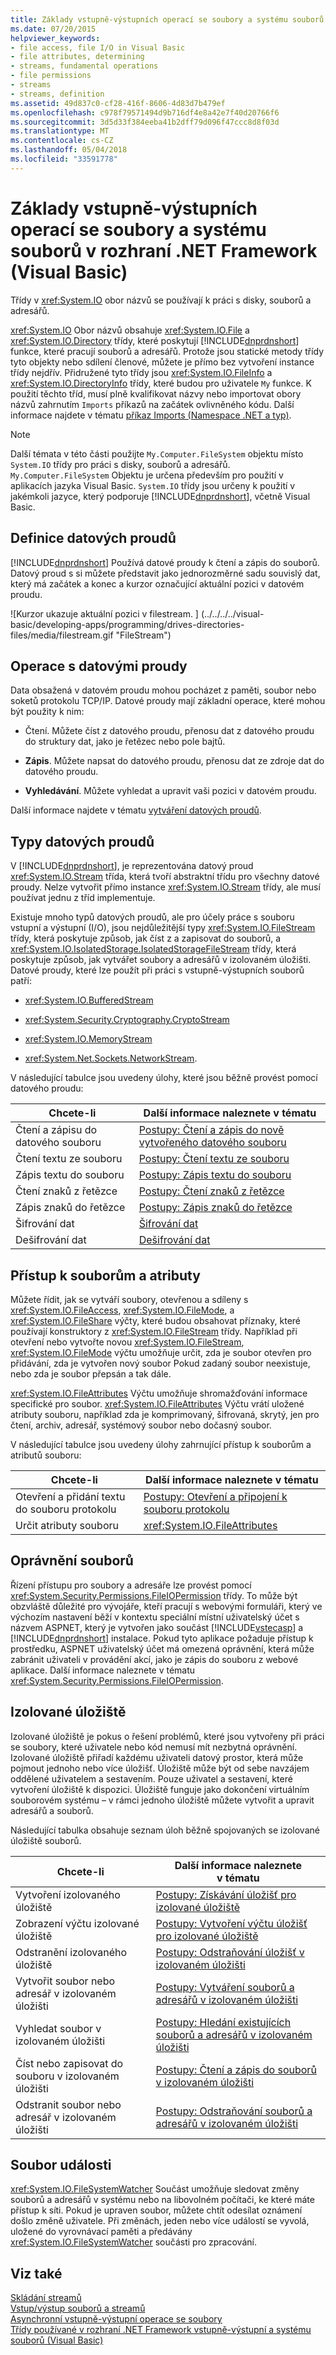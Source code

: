 ```yaml
---
title: Základy vstupně-výstupních operací se soubory a systému souborů v rozhraní .NET Framework (Visual Basic)
ms.date: 07/20/2015
helpviewer_keywords:
- file access, file I/O in Visual Basic
- file attributes, determining
- streams, fundamental operations
- file permissions
- streams
- streams, definition
ms.assetid: 49d837c0-cf28-416f-8606-4d83d7b479ef
ms.openlocfilehash: c978f79571494d9b716df4e8a42e7f40d20766f6
ms.sourcegitcommit: 3d5d33f384eeba41b2dff79d096f47ccc8d8f03d
ms.translationtype: MT
ms.contentlocale: cs-CZ
ms.lasthandoff: 05/04/2018
ms.locfileid: "33591778"
---
```

# <a name="basics-of-net-framework-file-io-and-the-file-system-visual-basic"></a>Základy vstupně-výstupních operací se soubory a systému souborů v rozhraní .NET Framework (Visual Basic)
Třídy v <xref:System.IO> obor názvů se používají k práci s disky, souborů a adresářů.  
  
 <xref:System.IO> Obor názvů obsahuje <xref:System.IO.File> a <xref:System.IO.Directory> třídy, které poskytují [!INCLUDE[dnprdnshort](~/includes/dnprdnshort-md.md)] funkce, které pracují souborů a adresářů. Protože jsou statické metody třídy tyto objekty nebo sdílení členové, můžete je přímo bez vytvoření instance třídy nejdřív. Přidružené tyto třídy jsou <xref:System.IO.FileInfo> a <xref:System.IO.DirectoryInfo> třídy, které budou pro uživatele `My` funkce. K použití těchto tříd, musí plně kvalifikovat názvy nebo importovat obory názvů zahrnutím `Imports` příkazů na začátek ovlivněného kódu. Další informace najdete v tématu [příkaz Imports (Namespace .NET a typ)](../../../../visual-basic/language-reference/statements/imports-statement-net-namespace-and-type.md).  
  
> [!NOTE]
>  Další témata v této části použijte `My.Computer.FileSystem` objektu místo `System.IO` třídy pro práci s disky, souborů a adresářů. `My.Computer.FileSystem` Objektu je určena především pro použití v aplikacích jazyka Visual Basic. `System.IO` třídy jsou určeny k použití v jakémkoli jazyce, který podporuje [!INCLUDE[dnprdnshort](~/includes/dnprdnshort-md.md)], včetně Visual Basic.  
  
## <a name="definition-of-a-stream"></a>Definice datových proudů  
 [!INCLUDE[dnprdnshort](~/includes/dnprdnshort-md.md)] Používá datové proudy k čtení a zápis do souborů. Datový proud s si můžete představit jako jednorozměrné sadu souvislý dat, který má začátek a konec a kurzor označující aktuální pozici v datovém proudu.  
  
 ![Kurzor ukazuje aktuální pozici v filestream. ] (../../../../visual-basic/developing-apps/programming/drives-directories-files/media/filestream.gif "FileStream")  
  
## <a name="stream-operations"></a>Operace s datovými proudy  
 Data obsažená v datovém proudu mohou pocházet z paměti, soubor nebo soketů protokolu TCP/IP. Datové proudy mají základní operace, které mohou být použity k nim:  
  
-   Čtení. Můžete číst z datového proudu, přenosu dat z datového proudu do struktury dat, jako je řetězec nebo pole bajtů.  
  
-   **Zápis**. Můžete napsat do datového proudu, přenosu dat ze zdroje dat do datového proudu.  
  
-   **Vyhledávání**. Můžete vyhledat a upravit vaši pozici v datovém proudu.  
  
 Další informace najdete v tématu [vytváření datových proudů](../../../../standard/io/composing-streams.md).  
  
## <a name="types-of-streams"></a>Typy datových proudů  
 V [!INCLUDE[dnprdnshort](~/includes/dnprdnshort-md.md)], je reprezentována datový proud <xref:System.IO.Stream> třída, která tvoří abstraktní třídu pro všechny datové proudy. Nelze vytvořit přímo instance <xref:System.IO.Stream> třídy, ale musí používat jednu z tříd implementuje.  
  
 Existuje mnoho typů datových proudů, ale pro účely práce s souboru vstupní a výstupní (I/O), jsou nejdůležitější typy <xref:System.IO.FileStream> třídy, která poskytuje způsob, jak číst z a zapisovat do souborů, a <xref:System.IO.IsolatedStorage.IsolatedStorageFileStream> třídy, která poskytuje způsob, jak vytvářet soubory a adresářů v izolovaném úložišti. Datové proudy, které lze použít při práci s vstupně-výstupních souborů patří:  
  
-   <xref:System.IO.BufferedStream>  
  
-   <xref:System.Security.Cryptography.CryptoStream>  
  
-   <xref:System.IO.MemoryStream>  
  
-   <xref:System.Net.Sockets.NetworkStream>.  
  
 V následující tabulce jsou uvedeny úlohy, které jsou běžně provést pomocí datového proudu:  
  
|Chcete-li|Další informace naleznete v tématu|
|---|---|   
|Čtení a zápisu do datového souboru|[Postupy: Čtení a zápis do nově vytvořeného datového souboru](../../../../standard/io/how-to-read-and-write-to-a-newly-created-data-file.md)|  
|Čtení textu ze souboru|[Postupy: Čtení textu ze souboru](../../../../standard/io/how-to-read-text-from-a-file.md)|  
|Zápis textu do souboru|[Postupy: Zápis textu do souboru](../../../../standard/io/how-to-write-text-to-a-file.md)|  
|Čtení znaků z řetězce|[Postupy: Čtení znaků z řetězce](../../../../standard/io/how-to-read-characters-from-a-string.md)|  
|Zápis znaků do řetězce|[Postupy: Zápis znaků do řetězce](../../../../standard/io/how-to-write-characters-to-a-string.md)|  
|Šifrování dat|[Šifrování dat](../../../../standard/security/encrypting-data.md)|  
|Dešifrování dat|[Dešifrování dat](../../../../standard/security/decrypting-data.md)|  
  
## <a name="file-access-and-attributes"></a>Přístup k souborům a atributy  
 Můžete řídit, jak se vytváří soubory, otevřenou a sdíleny s <xref:System.IO.FileAccess>, <xref:System.IO.FileMode>, a <xref:System.IO.FileShare> výčty, které budou obsahovat příznaky, které používají konstruktory z <xref:System.IO.FileStream> třídy. Například při otevření nebo vytvořte novou <xref:System.IO.FileStream>, <xref:System.IO.FileMode> výčtu umožňuje určit, zda je soubor otevřen pro přidávání, zda je vytvořen nový soubor Pokud zadaný soubor neexistuje, nebo zda je soubor přepsán a tak dále.  
  
 <xref:System.IO.FileAttributes> Výčtu umožňuje shromažďování informace specifické pro soubor. <xref:System.IO.FileAttributes> Výčtu vrátí uložené atributy souboru, například zda je komprimovaný, šifrovaná, skrytý, jen pro čtení, archiv, adresář, systémový soubor nebo dočasný soubor.  
  
 V následující tabulce jsou uvedeny úlohy zahrnující přístup k souborům a atributů souboru:  
  
|Chcete-li|Další informace naleznete v tématu|  
|---|---|
|Otevření a přidání textu do souboru protokolu|[Postupy: Otevření a připojení k souboru protokolu](../../../../standard/io/how-to-open-and-append-to-a-log-file.md)|  
|Určit atributy souboru|<xref:System.IO.FileAttributes>|  
  
## <a name="file-permissions"></a>Oprávnění souborů  
 Řízení přístupu pro soubory a adresáře lze provést pomocí <xref:System.Security.Permissions.FileIOPermission> třídy. To může být obzvláště důležité pro vývojáře, kteří pracují s webovými formuláři, který ve výchozím nastavení běží v kontextu speciální místní uživatelský účet s názvem ASPNET, který je vytvořen jako součást [!INCLUDE[vstecasp](~/includes/vstecasp-md.md)] a [!INCLUDE[dnprdnshort](~/includes/dnprdnshort-md.md)] instalace. Pokud tyto aplikace požaduje přístup k prostředku, ASPNET uživatelský účet má omezená oprávnění, která může zabránit uživateli v provádění akcí, jako je zápis do souboru z webové aplikace. Další informace naleznete v tématu <xref:System.Security.Permissions.FileIOPermission>.  
  
## <a name="isolated-file-storage"></a>Izolované úložiště  
 Izolované úložiště je pokus o řešení problémů, které jsou vytvořeny při práci se soubory, které uživatele nebo kód nemusí mít nezbytná oprávnění. Izolované úložiště přiřadí každému uživateli datový prostor, která může pojmout jednoho nebo více úložišť. Úložiště může být od sebe navzájem oddělené uživatelem a sestavením. Pouze uživatel a sestavení, které vytvoření úložiště k dispozici. Úložiště funguje jako dokončení virtuálním souborovém systému – v rámci jednoho úložiště můžete vytvořit a upravit adresářů a souborů.  
  
 Následující tabulka obsahuje seznam úloh běžně spojovaných se izolované úložiště souborů.  
  
|Chcete-li|Další informace naleznete v tématu|
|---|---|  
|Vytvoření izolovaného úložiště|[Postupy: Získávání úložišť pro izolované úložiště](../../../../standard/io/how-to-obtain-stores-for-isolated-storage.md)|  
|Zobrazení výčtu izolované úložiště|[Postupy: Vytvoření výčtu úložišť pro izolované úložiště](../../../../standard/io/how-to-enumerate-stores-for-isolated-storage.md)|  
|Odstranění izolovaného úložiště|[Postupy: Odstraňování úložišť v izolovaném úložišti](../../../../standard/io/how-to-delete-stores-in-isolated-storage.md)|  
|Vytvořit soubor nebo adresář v izolovaném úložišti|[Postupy: Vytváření souborů a adresářů v izolovaném úložišti](../../../../standard/io/how-to-create-files-and-directories-in-isolated-storage.md)|  
|Vyhledat soubor v izolovaném úložišti|[Postupy: Hledání existujících souborů a adresářů v izolovaném úložišti](../../../../standard/io/how-to-find-existing-files-and-directories-in-isolated-storage.md)|  
|Číst nebo zapisovat do souboru v izolovaném úložišti|[Postupy: Čtení a zápis do souborů v izolovaném úložišti](../../../../standard/io/how-to-read-and-write-to-files-in-isolated-storage.md)|  
|Odstranit soubor nebo adresář v izolovaném úložišti|[Postupy: Odstraňování souborů a adresářů v izolovaném úložišti](../../../../standard/io/how-to-delete-files-and-directories-in-isolated-storage.md)|  
  
## <a name="file-events"></a>Soubor události  
 <xref:System.IO.FileSystemWatcher> Součást umožňuje sledovat změny souborů a adresářů v systému nebo na libovolném počítači, ke které máte přístup k síti. Pokud je upraven soubor, můžete chtít odesílat oznámení došlo změně uživatele. Při změnách, jeden nebo více událostí se vyvolá, uložené do vyrovnávací paměti a předávány <xref:System.IO.FileSystemWatcher> součásti pro zpracování.  
  
## <a name="see-also"></a>Viz také  
 [Skládání streamů](../../../../standard/io/composing-streams.md)  
 [Vstup/výstup souborů a streamů](../../../../standard/io/index.md)  
 [Asynchronní vstupně-výstupní operace se soubory](../../../../standard/io/asynchronous-file-i-o.md)  
 [Třídy používané v rozhraní .NET Framework vstupně-výstupní a systému souborů (Visual Basic)](../../../../visual-basic/developing-apps/programming/drives-directories-files/classes-used-in-net-framework-file-io-and-the-file-system.md)
